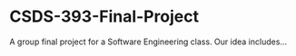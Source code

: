 # CSDS-393-Final-Project
A group final project for a Software Engineering class.
Our idea includes...
